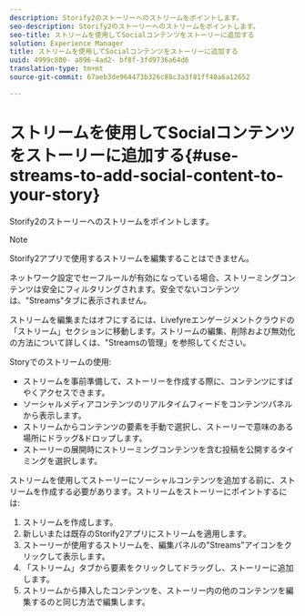 ```yaml
---
description: Storify2のストーリーへのストリームをポイントします。
seo-description: Storify2のストーリーへのストリームをポイントします。
seo-title: ストリームを使用してSocialコンテンツをストーリーに追加する
solution: Experience Manager
title: ストリームを使用してSocialコンテンツをストーリーに追加する
uuid: 4999c880- a896-4ad2- bf8f-3fd9736a64d6
translation-type: tm+mt
source-git-commit: 67aeb3de964473b326c88c3a3f81ff48a6a12652

---
```



# ストリームを使用してSocialコンテンツをストーリーに追加する{#use-streams-to-add-social-content-to-your-story}

Storify2のストーリーへのストリームをポイントします。

>[!NOTE]
>
>Storify2アプリで使用するストリームを編集することはできません。

ネットワーク設定でセーフルールが有効になっている場合、ストリーミングコンテンツは安全にフィルタリングされます。安全でないコンテンツは、&quot;Streams&quot;タブに表示されません。

ストリームを編集またはオフにするには、Livefyreエンゲージメントクラウドの「ストリーム」セクションに移動します。ストリームの編集、削除および無効化の方法について詳しくは、&quot;Streamsの管理」を参照してください。

Storyでのストリームの使用:

* ストリームを事前準備して、ストーリーを作成する際に、コンテンツにすばやくアクセスできます。
* ソーシャルメディアコンテンツのリアルタイムフィードをコンテンツパネルから表示します。
* ストリームからコンテンツの要素を手動で選択し、ストーリーで意味のある場所にドラッグ&amp;ドロップします。
* ストーリーの展開時にストリーミングコンテンツを含む投稿を公開するタイミングを選択します。

ストリームを使用してストーリーにソーシャルコンテンツを追加する前に、ストリームを作成する必要があります。ストリームをストーリーにポイントするには:

1. ストリームを作成します。
1. 新しいまたは既存のStorify2アプリにストリームを適用します。
1. ストーリーが使用するストリームを、編集パネルの&quot;Streams&quot;アイコンをクリックして表示します。
1. 「ストリーム」タブから要素をクリックしてドラッグし、ストーリーに追加します。
1. ストリームから挿入したコンテンツを、ストーリー内の他のコンテンツを編集するのと同じ方法で編集します。
